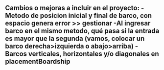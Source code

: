 Cambios o mejoras a incluir en el proyecto:
-Metodo de posicion inicial y final de barco, con espacio genera error >> gestionar
-Al ingresar barco en el mismo metodo, qué pasa si la entrada es mayor que la segunda (vamos, colocar un barco derecha>izquierda o abajo>arriba)
-Barcos verticales, horizontales y/o diagonales en placementBoardship
-
